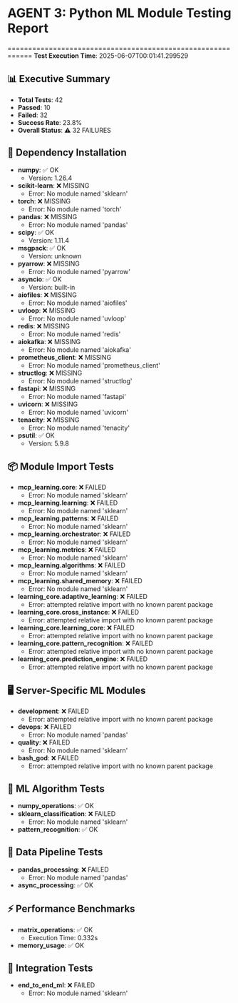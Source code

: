 # AGENT 3: Python ML Module Testing Report
============================================================
**Test Execution Time**: 2025-06-07T00:01:41.299529

## 📊 Executive Summary
- **Total Tests**: 42
- **Passed**: 10
- **Failed**: 32
- **Success Rate**: 23.8%
- **Overall Status**: ⚠️ 32 FAILURES

## 🔧 Dependency Installation
- **numpy**: ✅ OK
  - Version: 1.26.4
- **scikit-learn**: ❌ MISSING
  - Error: No module named 'sklearn'
- **torch**: ❌ MISSING
  - Error: No module named 'torch'
- **pandas**: ❌ MISSING
  - Error: No module named 'pandas'
- **scipy**: ✅ OK
  - Version: 1.11.4
- **msgpack**: ✅ OK
  - Version: unknown
- **pyarrow**: ❌ MISSING
  - Error: No module named 'pyarrow'
- **asyncio**: ✅ OK
  - Version: built-in
- **aiofiles**: ❌ MISSING
  - Error: No module named 'aiofiles'
- **uvloop**: ❌ MISSING
  - Error: No module named 'uvloop'
- **redis**: ❌ MISSING
  - Error: No module named 'redis'
- **aiokafka**: ❌ MISSING
  - Error: No module named 'aiokafka'
- **prometheus_client**: ❌ MISSING
  - Error: No module named 'prometheus_client'
- **structlog**: ❌ MISSING
  - Error: No module named 'structlog'
- **fastapi**: ❌ MISSING
  - Error: No module named 'fastapi'
- **uvicorn**: ❌ MISSING
  - Error: No module named 'uvicorn'
- **tenacity**: ❌ MISSING
  - Error: No module named 'tenacity'
- **psutil**: ✅ OK
  - Version: 5.9.8

## 📦 Module Import Tests
- **mcp_learning.core**: ❌ FAILED
  - Error: No module named 'sklearn'
- **mcp_learning.learning**: ❌ FAILED
  - Error: No module named 'sklearn'
- **mcp_learning.patterns**: ❌ FAILED
  - Error: No module named 'sklearn'
- **mcp_learning.orchestrator**: ❌ FAILED
  - Error: No module named 'sklearn'
- **mcp_learning.metrics**: ❌ FAILED
  - Error: No module named 'sklearn'
- **mcp_learning.algorithms**: ❌ FAILED
  - Error: No module named 'sklearn'
- **mcp_learning.shared_memory**: ❌ FAILED
  - Error: No module named 'sklearn'
- **learning_core.adaptive_learning**: ❌ FAILED
  - Error: attempted relative import with no known parent package
- **learning_core.cross_instance**: ❌ FAILED
  - Error: attempted relative import with no known parent package
- **learning_core.learning_core**: ❌ FAILED
  - Error: attempted relative import with no known parent package
- **learning_core.pattern_recognition**: ❌ FAILED
  - Error: attempted relative import with no known parent package
- **learning_core.prediction_engine**: ❌ FAILED
  - Error: attempted relative import with no known parent package

## 🖥️ Server-Specific ML Modules
- **development**: ❌ FAILED
  - Error: attempted relative import with no known parent package
- **devops**: ❌ FAILED
  - Error: No module named 'pandas'
- **quality**: ❌ FAILED
  - Error: No module named 'sklearn'
- **bash_god**: ❌ FAILED
  - Error: attempted relative import with no known parent package

## 🧠 ML Algorithm Tests
- **numpy_operations**: ✅ OK
- **sklearn_classification**: ❌ FAILED
  - Error: No module named 'sklearn'
- **pattern_recognition**: ✅ OK

## 🔄 Data Pipeline Tests
- **pandas_processing**: ❌ FAILED
  - Error: No module named 'pandas'
- **async_processing**: ✅ OK

## ⚡ Performance Benchmarks
- **matrix_operations**: ✅ OK
  - Execution Time: 0.332s
- **memory_usage**: ✅ OK

## 🔗 Integration Tests
- **end_to_end_ml**: ❌ FAILED
  - Error: No module named 'sklearn'
